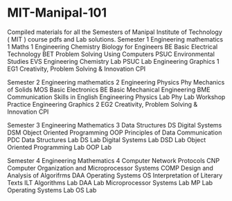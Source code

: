 # MIT-Manipal-101
Compiled materials for all the Semesters of Manipal Institute of Technology ( MIT ) course pdfs and Lab solutions.
Semester 1
Engineering mathematics 1 Maths 1
Engineering Chemistry 
Biology for Engineers BE
Basic Electrical Technology BET
Problem Solving Using Computers PSUC
Environmental Studies EVS
Engineering Chemistry Lab
PSUC Lab
Engineering Graphics 1 EG1
Creativity, Problem Solving & Innovation CPI

Semester 2
Engineering mathematics 2
Engineering Physics Phy
Mechanics of Solids MOS
Basic Electronics BE
Basic Mechanical Engineering BME
Communication Skills in English
Engineering Physics Lab Phy Lab
Workshop Practice
Engineering Graphics 2 EG2
Creativity, Problem Solving & Innovation CPI

Semester 3
Engineering Mathematics 3
Data Structures DS
Digital Systems DSM
Object Oriented Programming OOP
Principles of Data Communication PDC
Data Structures Lab DS Lab
Digital Systems Lab DSD Lab
Object Oriented Programming Lab OOP Lab

Semester 4
Engineering Mathematics 4
Computer Network Protocols CNP
Computer Organization and Microprocessor Systems COMP
Design and Analysis of Algorifrms DAA
Operating Systems OS
Interpretation of Literary Texts ILT
Algorithms Lab DAA Lab
Microprocessor Systems Lab MP Lab
Operating Systems Lab OS Lab
